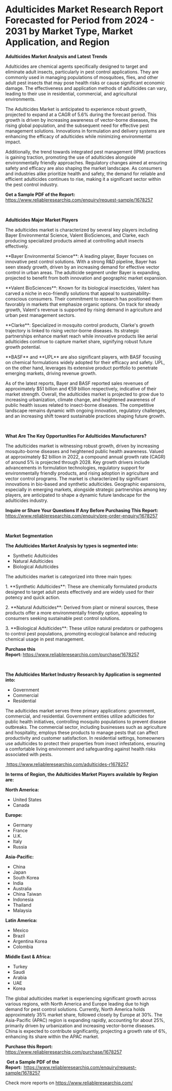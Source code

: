 <p><h1>Adulticides Market Research Report Forecasted for Period from 2024 -  2031 by Market Type, Market Application, and Region</h1></p><p><strong>Adulticides Market Analysis and Latest Trends</strong></p>
<p><p>Adulticides are chemical agents specifically designed to target and eliminate adult insects, particularly in pest control applications. They are commonly used in managing populations of mosquitoes, flies, and other adult pest insects that may pose health risks or cause significant economic damage. The effectiveness and application methods of adulticides can vary, leading to their use in residential, commercial, and agricultural environments.</p><p>The Adulticides Market is anticipated to experience robust growth, projected to expand at a CAGR of 5.6% during the forecast period. This growth is driven by increasing awareness of vector-borne diseases, the rising global population, and the subsequent need for effective pest management solutions. Innovations in formulation and delivery systems are enhancing the efficacy of adulticides while minimizing environmental impact. </p><p>Additionally, the trend towards integrated pest management (IPM) practices is gaining traction, promoting the use of adulticides alongside environmentally friendly approaches. Regulatory changes aimed at ensuring safety and efficacy are also shaping the market landscape. As consumers and industries alike prioritize health and safety, the demand for reliable and efficient adulticides continues to rise, making it a significant sector within the pest control industry.</p></p>
<p><strong>Get a Sample PDF of the Report:&nbsp;</strong> <a href="https://www.reliableresearchiq.com/enquiry/request-sample/1678257?utm_campaign=114&utm_medium=2&utm_source=Github&utm_content=ia&utm_term=28122024&utm_id=adulticides">https://www.reliableresearchiq.com/enquiry/request-sample/1678257</a></p>
<p>&nbsp;</p>
<p><strong>Adulticides Major Market Players</strong></p>
<p><p>The adulticides market is characterized by several key players including Bayer Environmental Science, Valent BioSciences, and Clarke, each producing specialized products aimed at controlling adult insects effectively.</p><p>**Bayer Environmental Science**: A leading player, Bayer focuses on innovative pest control solutions. With a strong R&D pipeline, Bayer has seen steady growth, driven by an increasing demand for effective vector control in urban areas. The adulticide segment under Bayer is expanding, projected to benefit from both innovation and geographic market expansion.</p><p>**Valent BioSciences**: Known for its biological insecticides, Valent has carved a niche in eco-friendly solutions that appeal to sustainability-conscious consumers. Their commitment to research has positioned them favorably in markets that emphasize organic options. On track for steady growth, Valent's revenue is supported by rising demand in agriculture and urban pest management sectors.</p><p>**Clarke**: Specialized in mosquito control products, Clarke's growth trajectory is linked to rising vector-borne diseases. Its strategic partnerships enhance market reach while innovative products like aerial adulticides continue to capture market share, signifying robust future growth potential.</p><p>**BASF** and **UPL** are also significant players, with BASF focusing on chemical formulations widely adopted for their efficacy and safety. UPL, on the other hand, leverages its extensive product portfolio to penetrate emerging markets, driving revenue growth.</p><p>As of the latest reports, Bayer and BASF reported sales revenues of approximately $51 billion and €59 billion respectively, indicative of their market strength. Overall, the adulticides market is projected to grow due to increasing urbanization, climate change, and heightened awareness of public health issues related to insect-borne diseases. The competitive landscape remains dynamic with ongoing innovation, regulatory challenges, and an increasing shift toward sustainable practices shaping future growth.</p></p>
<p>&nbsp;</p>
<p><strong>What Are The Key Opportunities For Adulticides Manufacturers?</strong></p>
<p><p>The adulticides market is witnessing robust growth, driven by increasing mosquito-borne diseases and heightened public health awareness. Valued at approximately $2 billion in 2022, a compound annual growth rate (CAGR) of around 5% is projected through 2028. Key growth drivers include advancements in formulation technologies, regulatory support for environmentally friendly products, and rising adoption in agriculture and vector control programs. The market is characterized by significant innovations in bio-based and synthetic adulticides. Geographic expansions, especially in emerging markets, alongside strategic partnerships among key players, are anticipated to shape a dynamic future landscape for the adulticides industry.</p></p>
<p><strong>Inquire or Share Your Questions If Any Before Purchasing This Report:</strong> <a href="https://www.reliableresearchiq.com/enquiry/pre-order-enquiry/1678257?utm_campaign=114&utm_medium=2&utm_source=Github&utm_content=ia&utm_term=28122024&utm_id=adulticides">https://www.reliableresearchiq.com/enquiry/pre-order-enquiry/1678257</a></p>
<p>&nbsp;</p>
<p><strong>Market Segmentation</strong></p>
<p><strong>The Adulticides Market Analysis by types is segmented into:</strong></p>
<p><ul><li>Synthetic Adulticides</li><li>Natural Adulticides</li><li>Biological Adulticides</li></ul></p>
<p><p>The adulticides market is categorized into three main types: </p><p>1. **Synthetic Adulticides**: These are chemically formulated products designed to target adult pests effectively and are widely used for their potency and quick action. </p><p>2. **Natural Adulticides**: Derived from plant or mineral sources, these products offer a more environmentally friendly option, appealing to consumers seeking sustainable pest control solutions. </p><p>3. **Biological Adulticides**: These utilize natural predators or pathogens to control pest populations, promoting ecological balance and reducing chemical usage in pest management.</p></p>
<p><strong>Purchase this Report:&nbsp;</strong><a href="https://www.reliableresearchiq.com/purchase/1678257?utm_campaign=114&utm_medium=2&utm_source=Github&utm_content=ia&utm_term=28122024&utm_id=adulticides">https://www.reliableresearchiq.com/purchase/1678257</a></p>
<p>&nbsp;</p>
<p><strong>The Adulticides Market Industry Research by Application is segmented into:</strong></p>
<p><ul><li>Government</li><li>Commercial</li><li>Residential</li></ul></p>
<p><p>The adulticides market serves three primary applications: government, commercial, and residential. Government entities utilize adulticides for public health initiatives, controlling mosquito populations to prevent disease outbreaks. The commercial sector, including businesses such as agriculture and hospitality, employs these products to manage pests that can affect productivity and customer satisfaction. In residential settings, homeowners use adulticides to protect their properties from insect infestations, ensuring a comfortable living environment and safeguarding against health risks associated with pests.</p></p>
<p><a href="https://www.reliableresearchiq.com/adulticides-r1678257?utm_campaign=114&utm_medium=2&utm_source=Github&utm_content=ia&utm_term=28122024&utm_id=adulticides">&nbsp;https://www.reliableresearchiq.com/adulticides-r1678257</a></p>
<p><strong>In terms of Region, the Adulticides Market Players available by Region are:</strong></p>
<p>
    <p> <strong> North America: </strong>
        <ul>
            <li>United States</li>
            <li>Canada</li>
        </ul>
        </p> 
    <p> <strong> Europe: </strong>
        <ul>
            <li>Germany</li>
            <li>France</li>
            <li>U.K.</li>
            <li>Italy</li>
            <li>Russia</li>
        </ul>
        </p> 
    <p> <strong> Asia-Pacific: </strong>
        <ul>
            <li>China</li>
            <li>Japan</li>
            <li>South Korea</li>
            <li>India</li>
            <li>Australia</li>
            <li>China Taiwan</li>
            <li>Indonesia</li>
            <li>Thailand</li>
            <li>Malaysia</li>
        </ul>
        </p> 
    <p> <strong> Latin America: </strong>
        <ul>
            <li>Mexico</li>
            <li>Brazil</li>
            <li>Argentina Korea</li>
            <li>Colombia</li>
        </ul>
        </p> 
    <p> <strong> Middle East & Africa: </strong>
        <ul>
            <li>Turkey</li>
            <li>Saudi</li>
            <li>Arabia</li>
            <li>UAE</li>
            <li>Korea</li>
        </ul>
    </p>
    </p>
<p><p>The global adulticides market is experiencing significant growth across various regions, with North America and Europe leading due to high demand for pest control solutions. Currently, North America holds approximately 35% market share, followed closely by Europe at 30%. The Asia-Pacific (APAC) region is expanding rapidly, accounting for about 25%, primarily driven by urbanization and increasing vector-borne diseases. China is expected to contribute significantly, projecting a growth rate of 6%, enhancing its share within the APAC market.</p></p>
<p><strong>Purchase this Report: </strong><a href="https://www.reliableresearchiq.com/purchase/1678257?utm_campaign=114&utm_medium=2&utm_source=Github&utm_content=ia&utm_term=28122024&utm_id=adulticides">https://www.reliableresearchiq.com/purchase/1678257</a></p>
<p>&nbsp;<strong>Get a Sample PDF of the Report:&nbsp;&nbsp;</strong><a href="https://www.reliableresearchiq.com/enquiry/request-sample/1678257?utm_campaign=114&utm_medium=2&utm_source=Github&utm_content=ia&utm_term=28122024&utm_id=adulticides">https://www.reliableresearchiq.com/enquiry/request-sample/1678257</a></p>
<p><strong></strong></p>
<p>Check more reports on <a href="https://www.reliableresearchiq.com/?utm_campaign=114&utm_medium=2&utm_source=Github&utm_content=ia&utm_term=28122024&utm_id=adulticides">https://www.reliableresearchiq.com/</a></p>
